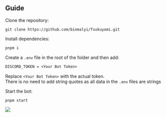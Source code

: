 ## __Guide__
Clone the repository:
```
git clone https://github.com/binmalyi/Tsukuyomi.git
```

Install dependencies:
```cmd
pnpm i
```

Create a `.env` file in the root of the folder and then add:
```ocaml
DISCORD_TOKEN = <Your Bot Token>
```
Replace `<Your Bot Token>` with the actual token.<br>
There is no need to add string quotes as all data in the `.env` files are strings

Start the bot:
```cmd
pnpm start
```

<img src="https://c.tenor.com/K9UgdW1KxFoAAAAC/tenor.gif"/>